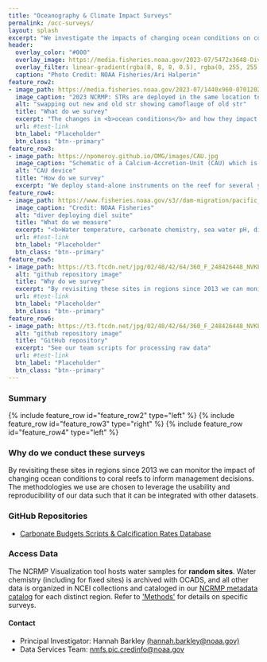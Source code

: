 ```yaml
---
title: "Oceanography & Climate Impact Surveys"
permalink: /occ-surveys/
layout: splash
excerpt: "We investigate the impacts of changing ocean conditions on coral reefs of the U.S. Pacific Islands to inform resilience-based management. In synchrony with other surveys, we evaluate ocean warming and ocean acidification and their effects on coral reef ecosystem structure and function."
header:
  overlay_color: "#000"
  overlay_image: https://media.fisheries.noaa.gov/2023-07/5472x3648-Diver-collectS-STR-ARI-Halperin-PIFSC.JPG
  overlay_filter: linear-gradient(rgba(8, 8, 8, 0.5), rgba(0, 255, 255, 0.42))
  caption: "Photo Credit: NOAA Fisheries/Ari Halperin"
feature_row2:
- image_path: https://media.fisheries.noaa.gov/2023-07/1440x960-07012023-STR-installedited-PIFSC.jpg
  image_caption: "2023 NCRMP: STRs are deployed in the same location to collect long-term temperature data. Credit: NOAA Fisheries"
  alt: "swapping out new and old str showing camoflauge of old str"
  title: "What do we survey"
  excerpt: "The changes in <b>ocean conditions</b> and how they impact coral reef ecosystems; such as investigating how <b>thermal stress</b> impacts coral bleaching, how water temperature changes with depth in coral reefs, and how ocean chemistry is changing, and whether coral reef habitat is <b>growing or eroding</b>."
  url: #test-link
  btn_label: "Placeholder"
  btn_class: "btn--primary"
feature_row3:
- image_path: https://npomeroy.github.io/OMG/images/CAU.jpg
  image_caption: "Schematic of a Calcium-Accretion-Unit (CAU) which is installed then collected years later to process and analyze reef growth. Credit: NOAA Fisheries"
  alt: "CAU device"
  title: "How do we survey"
  excerpt: "We deploy stand-alone instruments on the reef for several years such as <b>STRs</b> (subsurface-temperature-recorders), <b>CAUs</b>  (calcium-accretion-units), and <b>BMUs</b> (bioerosion-monitoring-units). We also deploy an assortment of instruments called a <b>diel suite</b> for several days to weeks (includes PAR, DO, ADCP, pH, etc.). <b>Water samples and CTD surveys</b> are conducted off dive boats or NOAA research vessels at random, fixed, and offshore sites. The <b>carbonate budgets</b> methodology, which we adapted for Pacific coral reefs, estimates whether a reef is growing, eroding, or at a tipping point."
feature_row4:
- image_path: https://www.fisheries.noaa.gov/s3//dam-migration/pacific_islands_ecosystem_science.jpg?itok=z_yxxhzO
  image_caption: "Credit: NOAA Fisheries"
  alt: "diver deploying diel suite"
  title: "What do we measure"
  excerpt: "<b>Water temperature, carbonate chemistry, sea water pH, dissolved oxygen (DO), photosynthetic active radiation (PAR),</b> and more. We also measure the rate of <b>reef habitat production </b> at fixed sites using carbonate budgets as a proxy."
  url: #test-link
  btn_label: "Placeholder"
  btn_class: "btn--primary"
feature_row5:
- image_path: https://t3.ftcdn.net/jpg/02/48/42/64/360_F_248426448_NVKLywWqArG2ADUxDq6QprtIzsF82dMF.jpg
  alt: "github repository image"
  title: "Why do we survey"
  excerpt: "By revisiting these sites in regions since 2013 we can monitor changing ocean conditions and the impact on coral reef ecosystems."
  url: #test-link
  btn_label: "Placeholder"
  btn_class: "btn--primary"
feature_row6:
- image_path: https://t3.ftcdn.net/jpg/02/48/42/64/360_F_248426448_NVKLywWqArG2ADUxDq6QprtIzsF82dMF.jpg
  alt: "github repository image"
  title: "GitHub repository"
  excerpt: "See our team scripts for processing raw data"
  url: #test-link
  btn_label: "Placeholder"
  btn_class: "btn--primary"
---
```

### Summary

{% include feature_row id="feature_row2" type="left" %}
{% include feature_row id="feature_row3" type="right" %}
{% include feature_row id="feature_row4" type="left" %}

### Why do we conduct these surveys
By revisiting these sites in regions since 2013 we can monitor the impact of changing ocean conditions to coral reefs to inform management decisions. The methodologies we use are chosen to leverage the usability and reproducibility of our data such that it can be integrated with other datasets.

### GitHub Repositories
<ul>
<li><a href="https://github.com/hannahbarkley/reefbudgetR" target ="_blank">Carbonate Budgets Scripts & Calcification Rates Database</a></li>
</ul>

### Access Data
The NCRMP Visualization tool hosts water samples for <b>random sites</b>. Water chemistry (including for fixed sites) is archived with OCADS, and all other data is organized in NCEI collections and cataloged in our <a href = "https://www.fisheries.noaa.gov/inport/item/28844" target = "_blank">NCRMP metadata catalog</a> for each distinct region.  Refer to <a href = "/sops/">'Methods'</a> for details on specific surveys.

#### Contact
<ul>
<li>Principal Investigator: Hannah Barkley <a href="mailto:hannah.barkley@noaa.gov">(hannah.barkley@noaa.gov)</a></li>
<li>Data Services Team: <a href="mailto:nmfs.pic.credinfo@noaa.gov">nmfs.pic.credinfo@noaa.gov</a></li>